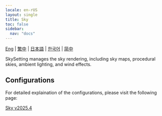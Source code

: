 ```yaml
---
locale: en-rUS
layout: single
title: Sky
toc: false
sidebar:
  nav: "docs"
---
```

[Eng](/dancexr/features/sky) | [繁中](/tw/dancexr/features/sky) | [日本語](/jp/dancexr/features/sky) | [한국어](/kr/dancexr/features/sky) | [简中](/zh/dancexr/features/sky)

SkySetting manages the sky rendering, including sky maps, procedural skies, ambient lighting, and wind effects.

## Configurations

For detailed explaination of the configurations, please visit the following page:

[Sky v2025.4](/dancexr/menu/2025.4/scene/sky)

